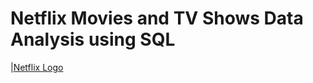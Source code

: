 # Netflix Movies and TV Shows Data Analysis using SQL

|[Netflix Logo](https://github.com/esha-261/netflix_sql_project/blob/main/logo%20(1).png)
